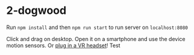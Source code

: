 # 2-dogwood

Run `npm install` and then `npm run start` to run server on `localhost:8080`

Click and drag on desktop. Open it on a smartphone and use the device motion sensors. Or [plug in a VR headset](https://webvr.rocks)!
Test


